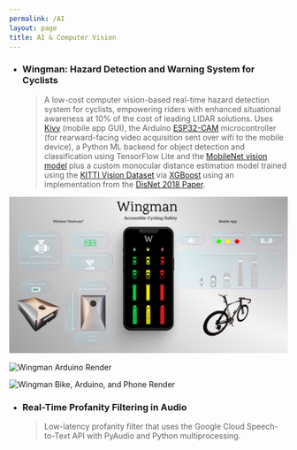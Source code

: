 ```yaml
---
permalink: /AI
layout: page
title: AI & Computer Vision
---
```


* ### Wingman: Hazard Detection and Warning System for Cyclists 
  >A low-cost computer vision-based real-time hazard detection system for cyclists, empowering riders with enhanced situational awareness at 10% of the cost of leading LIDAR solutions. Uses [Kivy](https://kivy.org/) (mobile app GUI), the Arduino [ESP32-CAM](https://loboris.eu/ESP32/ESP32-CAM%20Product%20Specification.pdf) microcontroller (for rearward-facing video acquisition sent over wifi to the mobile device), a Python ML backend for object detection and classification using TensorFlow Lite and the [MobileNet vision model](https://arxiv.org/abs/1704.04861) plus a custom monocular distance estimation model trained using the [KITTI Vision Dataset](https://www.cvlibs.net/datasets/kitti/) via [XGBoost](https://xgboost.readthedocs.io/en/stable/) using an implementation from the [DisNet 2018 Paper](https://project.inria.fr/ppniv18/files/2018/10/paper22.pdf).

![Wingman Product Mockup and Poster](/Images/Wingman1.png)

![Wingman Arduino Render](/Images/Wingman2.gif)

![Wingman Bike, Arduino, and Phone Render](/Images/Wingman3.gif)

* ### Real-Time Profanity Filtering in Audio
  >Low-latency profanity filter that uses the Google Cloud Speech-to-Text API with PyAudio and Python multiprocessing.
